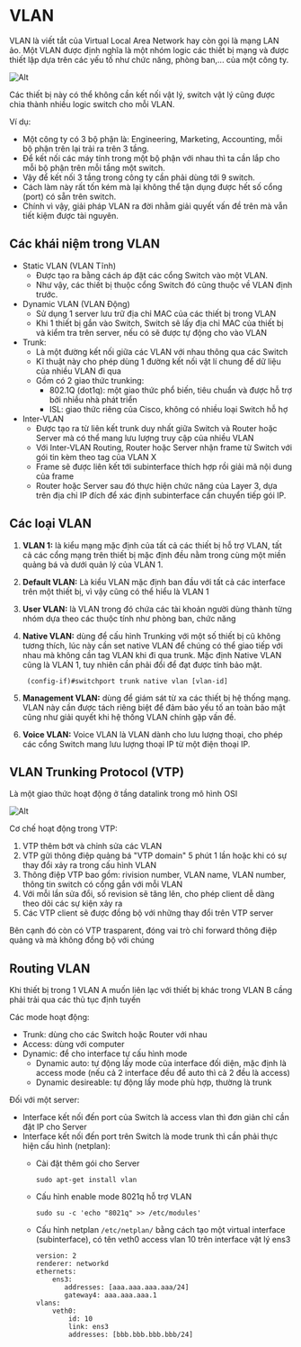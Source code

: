 # VLAN
VLAN là viết tắt của Virtual Local Area Network hay còn gọi là mạng LAN ảo.
Một VLAN được định nghĩa là một nhóm logic các thiết bị mạng và được thiết lập dựa trên các yếu tố như chức năng, phòng ban,... của một công ty.

![Alt](https://vnpro.vn/upload/user/images/Th%C6%B0%20Vi%E1%BB%87n/V%C3%AD%20d%E1%BB%A5%20v%E1%BB%81%20VLAN.jpg)

Các thiết bị này có thể không cần kết nối vật lý, switch vật lý cũng được chia thành nhiều logic switch cho mỗi VLAN.

Ví dụ:
- Một công ty có 3 bộ phận là: Engineering, Marketing, Accounting, mỗi bộ phận trên lại trải ra trên 3 tầng.
- Để kết nối các máy tính trong một bộ phận với nhau thì ta cần lắp cho mỗi bộ phận trên mỗi tầng một switch.
- Vậy để kết nối 3 tầng trong công ty cần phải dùng tới 9 switch.
- Cách làm này rất tốn kém mà lại không thể tận dụng được hết số cổng (port) có sẵn trên switch.
- Chính vì vậy, giải pháp VLAN ra đời nhằm giải quyết vấn đề trên mà vẫn tiết kiệm được tài nguyên.

## Các khái niệm trong VLAN
- Static VLAN (VLAN Tĩnh)
  - Được tạo ra bằng cách áp đặt các cổng Switch vào một VLAN.
  - Như vậy, các thiết bị thuộc cổng Switch đó cũng thuộc về VLAN định trước.
- Dynamic VLAN (VLAN Động)
  - Sử dụng 1 server lưu trữ địa chỉ MAC của các thiết bị trong VLAN
  - Khi 1 thiết bị gắn vào Switch, Switch sẽ lấy địa chỉ MAC của thiết bị và kiểm tra trên server, nếu có sẽ được tự động cho vào VLAN
- Trunk:
  - Là một đường kết nối giữa các VLAN với nhau thông qua các Switch
  - Kĩ thuật này cho phép dùng 1 đường kết nối vật lí chung để dữ liệu của nhiều VLAN đi qua
  - Gồm có 2 giao thức trunking:
    - 802.1Q (dot1q): một giao thức phổ biến, tiêu chuẩn và được hỗ trợ bởi nhiều nhà phát triển
    - ISL: giao thức riêng của Cisco, không có nhiều loại Switch hỗ hợ
- Inter-VLAN
  - Được tạo ra từ liên kết trunk duy nhất giữa Switch và Router hoặc Server mà có thể mang lưu lượng truy cập của nhiều VLAN 
  - Với Inter-VLAN Routing, Router hoặc Server nhận frame từ Switch với gói tin kèm theo tag của VLAN X
  - Frame sẽ được liên kết tới subinterface thích hợp rồi giải mã nội dung của frame
  - Router hoặc Server sau đó thực hiện chức năng của Layer 3, dựa trên địa chỉ IP đích để xác định subinterface cần chuyển tiếp gói IP.

## Các loại VLAN
1. **VLAN 1:** là kiểu mạng mặc định của tất cả các thiết bị hỗ trợ VLAN, tất cả các cổng mạng trên thiết bị mặc định đều nằm trong cùng một miền quảng bá và dưới quản lý của VLAN 1.
2. **Default VLAN:** Là kiểu VLAN mặc định ban đầu với tất cả các interface trên một thiết bị, vì vậy cũng có thể hiểu là VLAN 1
3. **User VLAN:** là VLAN trong đó chứa các tài khoản người dùng thành từng nhóm dựa theo các thuộc tính như phòng ban, chức năng
4. **Native VLAN:** dùng để cấu hình Trunking với một số thiết bị cũ không tương thích, lúc này cần set native VLAN để chúng có thể giao tiếp với nhau mà không cần tag VLAN khi đi qua trunk. Mặc định Native VLAN cũng là VLAN 1, tuy nhiên cần phải đổi để đạt được tính bảo mật.

        (config-if)#switchport trunk native vlan [vlan-id]

5. **Management VLAN:** dùng để giám sát từ xa các thiết bị hệ thống mạng. VLAN này cần được tách riêng biệt để đảm bảo yếu tố an toàn bảo mật cũng như giải quyết khi hệ thống VLAN chính gặp vấn đề.
6. **Voice VLAN:** Voice VLAN là VLAN dành cho lưu lượng thoại, cho phép các cổng Switch mang lưu lượng thoại IP từ một điện thoại IP.
##  VLAN Trunking Protocol (VTP)
Là một giao thức hoạt động ở tầng datalink trong mô hình OSI

![Alt](https://vnpro.vn/wp-content/uploads/2015/09/vtp-domain.png)

Cơ chế hoạt động trong VTP:
1. VTP thêm bớt và chỉnh sửa các VLAN
2. VTP gửi thông điệp quảng bá "VTP domain" 5 phút 1 lần hoặc khi có sự thay đổi xảy ra trong cấu hình VLAN
3. Thông điệp VTP bao gồm: rivision number, VLAN name, VLAN number, thông tin switch có cổng gắn với mỗi VLAN
4. Với mỗi lần sửa đổi, số revision sẽ tăng lên, cho phép client dễ dàng theo dõi các sự kiện xảy ra
5. Các VTP client sẽ được đồng bộ với những thay đổi trên VTP server

Bên cạnh đó còn có VTP trasparent, đóng vai trò chỉ forward thông điệp quảng và mà không đồng bộ với chúng


## Routing VLAN
Khi thiết bị trong 1 VLAN A muốn liên lạc với thiết bị khác trong VLAN B cầng phải trải qua các thủ tục định tuyến

Các mode hoạt động:
- Trunk: dùng cho các Switch hoặc Router với nhau
- Access: dùng với computer
- Dynamic: để cho interface tự cấu hình mode
  - Dynamic auto: tự động lấy mode của interface đối diện, mặc định là access mode (nếu cả 2 interface đều để auto thì cả 2 đều là access)
  - Dynamic desireable: tự động lấy mode phù hợp, thường là trunk

Đối với một server:
- Interface kết nối đến port của Switch là access vlan thì đơn giản chỉ cần đặt IP cho Server
- Interface kết nối đến port trên Switch là mode trunk thì cần phải thực hiện cấu hình (netplan):
  - Cài đặt thêm gói cho Server
        
        sudo apt-get install vlan
        
  - Cấu hình enable mode 8021q hỗ trợ VLAN

        sudo su -c 'echo "8021q" >> /etc/modules'

  - Cấu hình netplan `/etc/netplan/` bằng cách tạo một virtual interface (subinterface), có tên veth0 access vlan 10 trên interface vật lý ens3
 
        version: 2
        renderer: networkd
        ethernets:
            ens3:
               addresses: [aaa.aaa.aaa.aaa/24]
               gateway4: aaa.aaa.aaa.1
        vlans:
            veth0:
                id: 10
                link: ens3
                addresses: [bbb.bbb.bbb.bbb/24]

